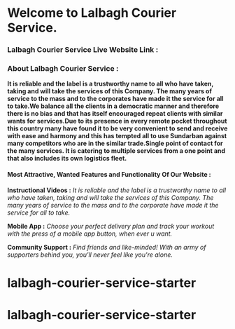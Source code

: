 # Welcome to Lalbagh Courier Service.

### Lalbagh Courier Service Live Website Link :

###

### About Lalbagh Courier Service :

**It is reliable and the label is a trustworthy name to all who have taken, taking and will take the services of this Company. The many years of service to the mass and to the corporates have made it the service for all to take.We balance all the clients in a democratic manner and therefore there is no bias and that has itself encouraged repeat clients with similar wants for services.Due to its presence in every remote pocket throughout this country many have found it to be very convenient to send and receive with ease and harmony and this has tempted all to use Sundarban against many competitors who are in the similar trade.Single point of contact for the many services. It is catering to multiple services from a one point and that also includes its own logistics fleet.**

#### Most Attractive, Wanted Features and Functionality Of Our Website :

**Instructional Videos :**
_It is reliable and the label is a trustworthy name to all who have taken, taking and will take the services of this Company. The many years of service to the mass and to the corporate have made it the service for all to take._

**Mobile App :**
_Choose your perfect delivery plan and track your workout with the press of a mobile app button, when ever u want._

**Community Support :**
_Find friends and like-minded! With an army of supporters behind you, you'll never feel like you're alone._
# lalbagh-courier-service-starter
# lalbagh-courier-service-starter
